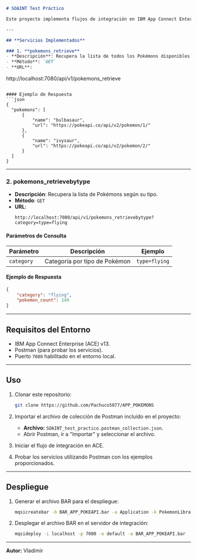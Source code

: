 ```markdown
# SOAINT Test Práctico

Este proyecto implementa flujos de integración en IBM App Connect Enterprise (ACE) para realizar consultas a la API de Pokémons. El proyecto incluye dos servicios REST principales que permiten recuperar datos de Pokémons y contar la cantidad por un tipo de categoria específico.

---

## **Servicios Implementados**

### 1. **pokemons_retrieve**
- **Descripción**: Recupera la lista de todos los Pokémons disponibles.
- **Método**: `GET`
- **URL**:  
  ```
  http://localhost:7080/api/v1/pokemons_retrieve
  ```

#### Ejemplo de Respuesta
```json
{
    "pokemons": [
        {
            "name": "bulbasaur",
            "url": "https://pokeapi.co/api/v2/pokemon/1/"
        },
        {
            "name": "ivysaur",
            "url": "https://pokeapi.co/api/v2/pokemon/2/"
        }
    ]
}

```

---

### 2. **pokemons_retrievebytype**
- **Descripción**: Recupera la lista de Pokémons según su tipo.
- **Método**: `GET`
- **URL**:  
  ```
  http://localhost:7080/api/v1/pokemons_retrievebytype?category=type=flying
  ```

#### Parámetros de Consulta
| Parámetro   | Descripción                     | Ejemplo      |
|-------------|---------------------------------|--------------|
| `category`  | Categoría por tipo de Pokémon  | `type=flying` |

#### Ejemplo de Respuesta
```json
{
    "category": "flying",
    "pokemon_count": 149
}
```

---

## **Requisitos del Entorno**
- IBM App Connect Enterprise (ACE) v13.
- Postman (para probar los servicios).
- Puerto `7080` habilitado en el entorno local.

---

## **Uso**
1. Clonar este repositorio:
   ```bash
   git clone https://github.com/Pachuco5077/APP_POKEMONS
   ```
2. Importar el archivo de colección de Postman incluido en el proyecto:  
   - **Archivo:** `SOAINT_test_practico.postman_collection.json`.
   - Abrir Postman, ir a "Importar" y seleccionar el archivo.

3. Iniciar el flujo de integración en ACE.
4. Probar los servicios utilizando Postman con los ejemplos proporcionados.

---

## **Despliegue**
1. Generar el archivo BAR para el despliegue:
   ```bash
   mqsicreatebar -b BAR_APP_POKEAPI.bar -a Application -k PokemonLibrary
   ```
2. Desplegar el archivo BAR en el servidor de integración:
   ```bash
   mqsideploy -i localhost -p 7080 -e default -a BAR_APP_POKEAPI.bar
   ```

---

**Autor:** Vladimir  
```  
